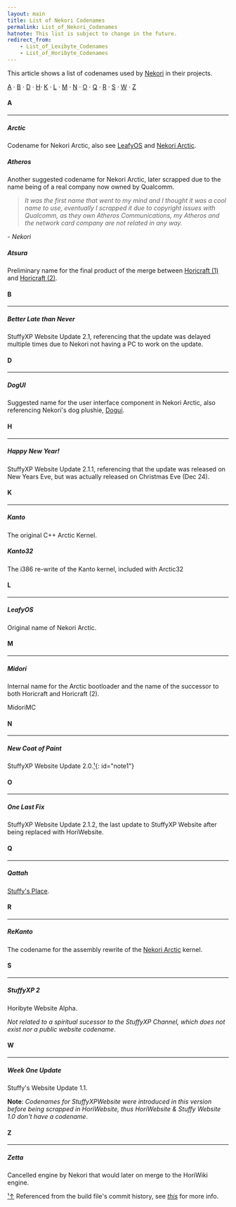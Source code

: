 ```yaml
---
layout: main
title: List of Nekori Codenames
permalink: List_of_Nekori_Codenames
hatnote: This list is subject to change in the future.
redirect_from:
    - List_of_Lexibyte_Codenames
    - List_of_Horibyte_Codenames
---
```


This article shows a list of codenames used by [Nekori](Nekori) in their projects.

[A](#A) · [B](#B) · [D](#D) · [H](#H)· [K](#K) · [L](#L) · [M](#M) · [N](#N) · [O](#O) · [Q](#Q) · [R](#R) · [S](#S) · [W](#W) · [Z](#Z)

<h4 id="A">A</h4>
<hr>

<h5 id="Arctic">Arctic</h5>

Codename for Nekori Arctic, also see [LeafyOS](#LeafyOS) and [Nekori Arctic](Nekori_Arctic).

<h5 id="Atheros">Atheros</h5>

Another suggested codename for Nekori Arctic, later scrapped due to the name being of a real company now owned by Qualcomm.

> *It was the first name that went to my mind and I thought it was a cool name to use, eventually I scrapped it due to copyright issues with Qualcomm, as they own Atheros Communications, my Atheros and the network card company are not related in any way.*

*- Nekori*

<h5 id="Atsura">Atsura</h5>

Preliminary name for the final product of the merge between [Horicraft (1)](Horicraft) and [Horicraft (2)](Horicraft_(2)).

<h4 id="B">B</h4>
<hr>

<h5 id="BetterLateThanNever">Better Late than Never</h5>

StuffyXP Website Update 2.1, referencing that the update was delayed multiple times due to Nekori not having a PC to work on the update.

<h4 id="D">D</h4>
<hr>

<h5 id="DogUI">DogUI</h5>

Suggested name for the user interface component in Nekori Arctic, also referencing Nekori's dog plushie, [Dogui](Dogui).

<h4 id="H">H</h4>
<hr>

<h5 id="HappyNewYear!">Happy New Year!</h5>

StuffyXP Website Update 2.1.1, referencing that the update was released on New Years Eve, but was actually released on Christmas Eve (Dec 24).

<h4 id="K">K</h4>
<hr>

<h5 id="Kanto">Kanto</h5>

The original C++ Arctic Kernel.

<h5 id="Kanto32">Kanto32</h5>

The i386 re-write of the Kanto kernel, included with Arctic32

<h4 id="L">L</h4>
<hr>

<h5 id="LeafyOS">LeafyOS</h5>

Original name of Nekori Arctic.

<h4 id="M">M</h4>
<hr>

<h5 id="Midori">Midori</h5>

Internal name for the Arctic bootloader and the name of the <span id="tt2" style="cursor:help;">successor to both Horicraft and Horicraft (2)</span>.


<div class="mdl-tooltip mdl-tooltip--large mdl-tooltip--top" for="tt2">
MidoriMC
</div>


<h4 id="N">N</h4>
<hr>

<h5 id="NewCoatOfPaint">New Coat of Paint</h5>

StuffyXP Website Update 2.0.[&sup1;](#notec1){: id="note1"}

<h4 id="O">O</h4>
<hr>

<h5 id="OneLastFix">One Last Fix</h5>

StuffyXP Website Update 2.1.2, the last update to StuffyXP Website after being replaced with HoriWebsite.

<h4 id="Q">Q</h4>
<hr>

<h5 id="Qattah">Qattah</h5>

[Stuffy's Place](Stuffys_Place).

<h4 id="R">R</h4>
<hr>

<h5 id="ReKanto">ReKanto</h5>

The codename for the assembly rewrite of the [Nekori Arctic](Nekori_Arctic) kernel.

<h4 id="S">S</h4>
<hr>

<h5 id="StuffyXP2">StuffyXP 2</h5>

Horibyte Website Alpha. 

*Not related to a spiritual sucessor to the StuffyXP Channel, which does not exist nor a public website codename*.

<h4 id="W">W</h4>
<hr>

<h5 id="WeekOneUpdate">Week One Update</h5>

Stuffy's Website Update 1.1.

**Note**: *Codenames for StuffyXPWebsite were introduced in this version before being scrapped in HoriWebsite, thus HoriWebsite & Stuffy Website 1.0 don't have a codename*.

<h4 id="Z">Z</h4>
<hr>

<h5 id="Zetta">Zetta</h5>

Cancelled engine by Nekori that would later on merge to the HoriWiki engine.



<p id="note"><a href="#note1" id="notec1">&sup1;<span></span>&uparrow;</a> Referenced from the build file's commit history, see <a href="https://github.com/horibyte/stuffyxp-website/blob/edb17853d923a889996abe566e3d1096f422308a/js/build.js" style="font-style:italic !important;">this</a> for more info.</p>